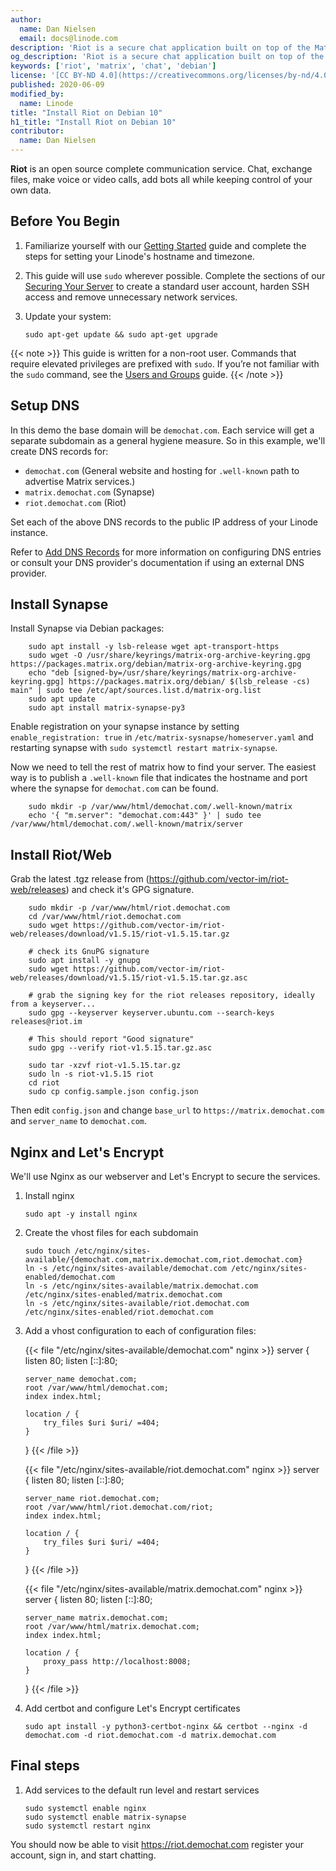 ```yaml
---
author:
  name: Dan Nielsen
  email: docs@linode.com
description: 'Riot is a secure chat application built on top of the Matrix protocol. This guide provides basic setup instructions for Riot / Matrix on Debian 10.'
og_description: 'Riot is a secure chat application built on top of the Matrix protocol. This guide provides basic setup instructions for Riot / Matrix on Debian 10.'
keywords: ['riot', 'matrix', 'chat', 'debian']
license: '[CC BY-ND 4.0](https://creativecommons.org/licenses/by-nd/4.0)'
published: 2020-06-09
modified_by:
  name: Linode
title: "Install Riot on Debian 10"
h1_title: "Install Riot on Debian 10"
contributor:
  name: Dan Nielsen
---
```


**Riot** is an open source complete communication service. Chat, exchange files, make voice or video calls, add bots all while keeping control of your own data.

## Before You Begin

1.  Familiarize yourself with our [Getting Started](/docs/getting-started/) guide and complete the steps for setting your Linode's hostname and timezone.

2.  This guide will use `sudo` wherever possible. Complete the sections of our [Securing Your Server](/docs/security/securing-your-server/) to create a standard user account, harden SSH access and remove unnecessary network services.

3.  Update your system:

        sudo apt-get update && sudo apt-get upgrade

<!-- Include one of the following notes if appropriate. --->

{{< note >}}
This guide is written for a non-root user. Commands that require elevated privileges are prefixed with `sudo`. If you’re not familiar with the `sudo` command, see the [Users and Groups](/docs/tools-reference/linux-users-and-groups/) guide.
{{< /note >}}

## Setup DNS

In this demo the base domain will be `demochat.com`. Each service will get a separate subdomain as a general hygiene measure.
So in this example, we'll create DNS records for:

- `demochat.com` (General website and hosting for `.well-known` path to advertise Matrix services.)
- `matrix.demochat.com` (Synapse)
- `riot.demochat.com` (Riot)

Set each of the above DNS records to the public IP address of your Linode instance.

Refer to [Add DNS Records](/docs/websites/set-up-web-server-host-website/#add-dns-records) for more information on configuring
DNS entries or consult your DNS provider's documentation if using an external DNS provider.

## Install Synapse

Install Synapse via Debian packages:

        sudo apt install -y lsb-release wget apt-transport-https
        sudo wget -O /usr/share/keyrings/matrix-org-archive-keyring.gpg https://packages.matrix.org/debian/matrix-org-archive-keyring.gpg
        echo "deb [signed-by=/usr/share/keyrings/matrix-org-archive-keyring.gpg] https://packages.matrix.org/debian/ $(lsb_release -cs) main" | sudo tee /etc/apt/sources.list.d/matrix-org.list
        sudo apt update
        sudo apt install matrix-synapse-py3

Enable registration on your synapse instance by setting `enable_registration: true` in `/etc/matrix-sysnapse/homeserver.yaml`
and restarting synapse with `sudo systemctl restart matrix-synapse`.

Now we need to tell the rest of matrix how to find your server. The easiest way is to publish a `.well-known` file that
indicates the hostname and port where the synapse for `demochat.com` can be found.

        sudo mkdir -p /var/www/html/demochat.com/.well-known/matrix
        echo '{ "m.server": "demochat.com:443" }' | sudo tee /var/www/html/demochat.com/.well-known/matrix/server

## Install Riot/Web

Grab the latest .tgz release from (https://github.com/vector-im/riot-web/releases) and check it's GPG signature.

        sudo mkdir -p /var/www/html/riot.demochat.com
        cd /var/www/html/riot.demochat.com
        sudo wget https://github.com/vector-im/riot-web/releases/download/v1.5.15/riot-v1.5.15.tar.gz

        # check its GnuPG signature
        sudo apt install -y gnupg
        sudo wget https://github.com/vector-im/riot-web/releases/download/v1.5.15/riot-v1.5.15.tar.gz.asc

        # grab the signing key for the riot releases repository, ideally from a keyserver...
        sudo gpg --keyserver keyserver.ubuntu.com --search-keys releases@riot.im

        # This should report "Good signature"
        sudo gpg --verify riot-v1.5.15.tar.gz.asc

        sudo tar -xzvf riot-v1.5.15.tar.gz
        sudo ln -s riot-v1.5.15 riot
        cd riot
        sudo cp config.sample.json config.json

Then edit `config.json` and change `base_url` to `https://matrix.demochat.com` and `server_name` to `demochat.com`.

## Nginx and Let's Encrypt

We'll use Nginx as our webserver and Let's Encrypt to secure the services.

1.  Install nginx

        sudo apt -y install nginx

1.  Create the vhost files for each subdomain

        sudo touch /etc/nginx/sites-available/{demochat.com,matrix.demochat.com,riot.demochat.com}
        ln -s /etc/nginx/sites-available/demochat.com /etc/nginx/sites-enabled/demochat.com
        ln -s /etc/nginx/sites-available/matrix.demochat.com /etc/nginx/sites-enabled/matrix.demochat.com
        ln -s /etc/nginx/sites-available/riot.demochat.com /etc/nginx/sites-enabled/riot.demochat.com

1.  Add a vhost configuration to each of configuration files:

    {{< file "/etc/nginx/sites-available/demochat.com" nginx >}}
    server {
        listen 80;
        listen [::]:80;

        server_name demochat.com;
        root /var/www/html/demochat.com;
        index index.html;

        location / {
            try_files $uri $uri/ =404;
        }
    }
    {{< /file >}}

    {{< file "/etc/nginx/sites-available/riot.demochat.com" nginx >}}
    server {
        listen 80;
        listen [::]:80;

        server_name riot.demochat.com;
        root /var/www/html/riot.demochat.com/riot;
        index index.html;

        location / {
            try_files $uri $uri/ =404;
        }
    }
    {{< /file >}}

    {{< file "/etc/nginx/sites-available/matrix.demochat.com" nginx >}}
    server {
        listen 80;
        listen [::]:80;

        server_name matrix.demochat.com;
        root /var/www/html/matrix.demochat.com;
        index index.html;

        location / {
            proxy_pass http://localhost:8008;
        }
    }
    {{< /file >}}

1.  Add certbot and configure Let's Encrypt certificates

        sudo apt install -y python3-certbot-nginx && certbot --nginx -d demochat.com -d riot.demochat.com -d matrix.demochat.com

## Final steps

1.  Add services to the default run level and restart services

        sudo systemctl enable nginx
        sudo systemctl enable matrix-synapse
        sudo systemctl restart nginx

You should now be able to visit https://riot.demochat.com register your account, sign in, and start chatting.
